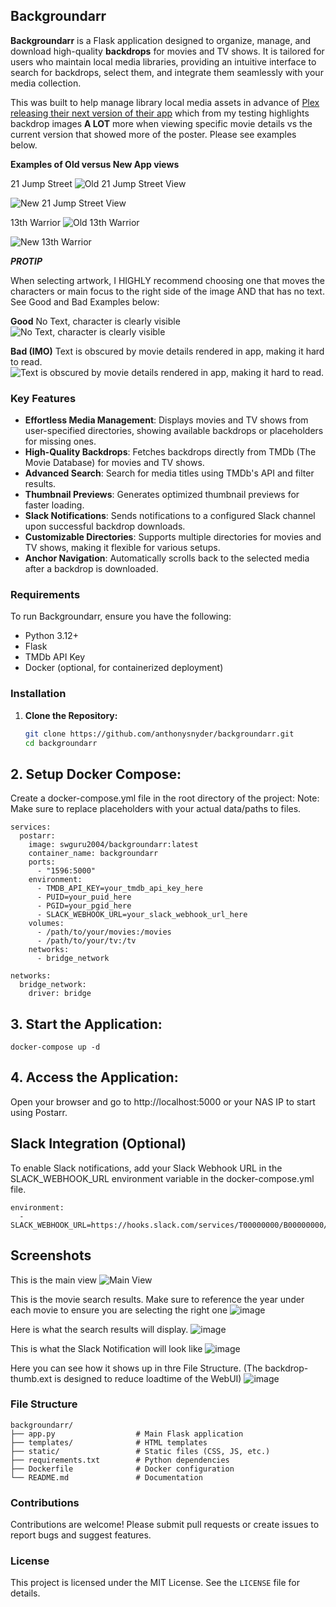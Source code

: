## Backgroundarr

**Backgroundarr** is a Flask application designed to organize, manage, and download high-quality **backdrops** for movies and TV shows. It is tailored for users who maintain local media libraries, providing an intuitive interface to search for backdrops, select them, and integrate them seamlessly with your media collection.

This was built to help manage library local media assets in advance of [Plex releasing their next version of their app](https://www.plex.tv/blog/new-year-same-mission/) which from my testing highlights backdrop images **A LOT** more when viewing specific movie details vs the current version that showed more of the poster. Please see examples below. 

**Examples of Old versus New App views**

21 Jump Street
![Old 21 Jump Street View](https://github.com/user-attachments/assets/fc2e8638-5460-40dc-97ea-853db293f554)

![New 21 Jump Street View](https://github.com/user-attachments/assets/4d399008-5053-4146-a2b2-459a27eb7aa1)

13th Warrior
![Old 13th Warrior](https://github.com/user-attachments/assets/b624c792-f9b8-42b5-a345-851a221cd347)

![New 13th Warrior](https://github.com/user-attachments/assets/1cd9e827-4dc8-454f-991d-2968b38b801d)

**_PROTIP_**

When selecting artwork, I HIGHLY recommend choosing one that moves the characters or main focus to the right side of the image AND that has no text. See Good and Bad Examples below: 

**Good**
No Text, character is clearly visible
![No Text, character is clearly visible](https://github.com/user-attachments/assets/5cb0279a-6f84-4b74-9a4d-3fd785c0c267)

**Bad (IMO)**
Text is obscured by movie details rendered in app, making it hard to read.
![Text is obscured by movie details rendered in app, making it hard to read.](https://github.com/user-attachments/assets/0b20dd02-7e6b-4843-8be6-241c08f5599a)

### Key Features

- **Effortless Media Management**: Displays movies and TV shows from user-specified directories, showing available backdrops or placeholders for missing ones.
- **High-Quality Backdrops**: Fetches backdrops directly from TMDb (The Movie Database) for movies and TV shows.
- **Advanced Search**: Search for media titles using TMDb's API and filter results.
- **Thumbnail Previews**: Generates optimized thumbnail previews for faster loading.
- **Slack Notifications**: Sends notifications to a configured Slack channel upon successful backdrop downloads.
- **Customizable Directories**: Supports multiple directories for movies and TV shows, making it flexible for various setups.
- **Anchor Navigation**: Automatically scrolls back to the selected media after a backdrop is downloaded.

### Requirements

To run Backgroundarr, ensure you have the following:

- Python 3.12+
- Flask
- TMDb API Key
- Docker (optional, for containerized deployment)

### Installation

1. **Clone the Repository:**
   ```bash
   git clone https://github.com/anthonysnyder/backgroundarr.git
   cd backgroundarr
   ```

## 2. Setup Docker Compose:
Create a docker-compose.yml file in the root directory of the project:
Note: Make sure to replace placeholders with your actual data/paths to files.

```
services:
  postarr:
    image: swguru2004/backgroundarr:latest
    container_name: backgroundarr
    ports:
      - "1596:5000"
    environment:
      - TMDB_API_KEY=your_tmdb_api_key_here
      - PUID=your_puid_here
      - PGID=your_pgid_here
      - SLACK_WEBHOOK_URL=your_slack_webhook_url_here
    volumes:
      - /path/to/your/movies:/movies
      - /path/to/your/tv:/tv
    networks:
      - bridge_network

networks:
  bridge_network:
    driver: bridge
```
## 3.	Start the Application:
```
docker-compose up -d
```
##	4.	Access the Application:
Open your browser and go to http://localhost:5000 or your NAS IP to start using Postarr.

## Slack Integration (Optional)

To enable Slack notifications, add your Slack Webhook URL in the SLACK_WEBHOOK_URL environment variable in the docker-compose.yml file.
```
environment:
  - SLACK_WEBHOOK_URL=https://hooks.slack.com/services/T00000000/B00000000/XXXXXXXXXXXXXXXXXXXXXXXX
```

## Screenshots

This is the main view
![Main View](https://github.com/user-attachments/assets/2a547a36-6dd1-4398-8807-852fa62d7bbb)

This is the movie search results. Make sure to reference the year under each movie to ensure you are selecting the right one
![image](https://github.com/user-attachments/assets/5132d236-fb05-40ec-9153-d3ed19595f9a)

Here is what the search results will display. 
![image](https://github.com/user-attachments/assets/a54b40d3-23ab-4b09-9c0b-a792ebfd24e5)

This is what the Slack Notification will look like
![image](https://github.com/user-attachments/assets/ec7ae342-ddb4-4eb2-9c71-ae25117bd319)

Here you can see how it shows up in thre File Structure. (The backdrop-thumb.ext is designed to reduce loadtime of the WebUI) 
![image](https://github.com/user-attachments/assets/df6fbad9-7cf6-4fdf-b25a-290e575602e9)


### File Structure

```plaintext
backgroundarr/
├── app.py                  # Main Flask application
├── templates/              # HTML templates
├── static/                 # Static files (CSS, JS, etc.)
├── requirements.txt        # Python dependencies
├── Dockerfile              # Docker configuration
└── README.md               # Documentation
```


### Contributions

Contributions are welcome! Please submit pull requests or create issues to report bugs and suggest features.

### License

This project is licensed under the MIT License. See the `LICENSE` file for details.
